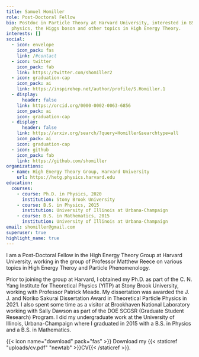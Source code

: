 ```yaml
---
title: Samuel Homiller
role: Post-Doctoral Fellow
bio: Postdoc in Particle Theory at Harvard University, interested in BSM
  physics, the Higgs boson and other topics in High Energy Theory.
interests: []
social:
  - icon: envelope
    icon_pack: fas
    link: /#contact
  - icon: twitter
    icon_pack: fab
    link: https://twitter.com/shomiller2
  - icon: graduation-cap
    icon_pack: ai
    link: https://inspirehep.net/author/profile/S.Homiller.1
  - display:
      header: false
    link: https://orcid.org/0000-0002-0063-6856
    icon_pack: ai
    icon: graduation-cap
  - display:
      header: false
    link: https://arxiv.org/search/?query=Homiller&searchtype=all
    icon_pack: ai
    icon: graduation-cap
  - icon: github
    icon_pack: fab
    link: https://github.com/shomiller
organizations:
  - name: High Energy Theory Group, Harvard University
    url: https://hetg.physics.harvard.edu
education:
  courses:
    - course: Ph.D. in Physics, 2020
      institution: Stony Brook University
    - course: B.S. in Physics, 2015
      institution: University of Illinois at Urbana-Champaign
    - course: B.S. in Mathematics, 2015
      institution: University of Illinois at Urbana-Champaign
email: shomiller@gmail.com
superuser: true
highlight_name: true
---
```

I am a Post-Doctoral Fellow in the High Energy Theory Group at Harvard University, working in the group of Professor Matthew Reece on various topics in High Energy Theroy and Particle Phenomenology. 

Prior to joining the group at Harvard, I obtained my Ph.D. as part of the C. N. Yang Institute for Theoretical Physics (YITP) at Stony Brook University, working with Professor Patrick Meade. My dissertation was awarded the J. J. and Noriko Sakurai Dissertation Award in Theoretical Particle Physics in 2021. I also spent some time as a visitor at Brookhaven National Laboratory working with Sally Dawson as part of the DOE SCGSR (Graduate Student Research) Program. I did my undergraduate work at the University of Illinois, Urbana-Champaign where I graduated in 2015 with a B.S. in Physics and a B.S. in Mathematics.

{{< icon name="download" pack="fas" >}} Download my {{< staticref "uploads/cv.pdf" "newtab" >}}CV{{< /staticref >}}.